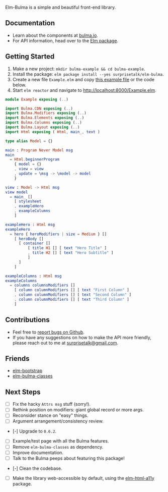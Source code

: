 
Elm-Bulma is a simple and beautiful front-end library.

## Documentation
- Learn about the components at [bulma.io](http://bulma.io/).
- For API information, head over to the [Elm package](http://package.elm-lang.org/packages/surprisetalk/elm-bulma/latest).

## Getting Started
1. Make a new project: `mkdir bulma-example && cd bulma-example`.
2. Install the package: `elm package install --yes surprisetalk/elm-bulma`.
3. Create a new file `Example.elm` and copy [this example file](https://github.com/surprisetalk/elm-bulma/blob/master/src/Example.elm) or the code below.
4. Start `elm reactor` and navigate to [http://localhost:8000/Example.elm](http://localhost:8000).

``` elm
module Example exposing (..)

import Bulma.CDN exposing (..)
import Bulma.Modifiers exposing (..)
import Bulma.Elements exposing (..)
import Bulma.Columns exposing (..)
import Bulma.Layout exposing (..)
import Html exposing ( Html, main_, text )

type alias Model = {}

main : Program Never Model msg
main 
  = Html.beginnerProgram
    { model = {}
    , view = view
    , update = \msg -> \model -> model
    }

view : Model -> Html msg
view model 
  = main_ []
    [ stylesheet
    , exampleHero
    , exampleColumns
    ]

exampleHero : Html msg
exampleHero 
  = hero { heroModifiers | size = Medium } []
    [ heroBody []
      [ container []
          [ title H1 [] [ text "Hero Title" ]
          , title H2 [] [ text "Hero Subtitle" ]
          ]
      ]
    ]

exampleColumns : Html msg
exampleColumns 
  = columns columnsModifiers []
    [ column columnModifiers [] [ text "First Column" ]
    , column columnModifiers [] [ text "Second Column" ]
    , column columnModifiers [] [ text "Third Column" ]
    ]
```

## Contributions
- Feel free to [report bugs on Github](https://github.com/surprisetalk/elm-bulma/issues).
- If you have any suggestions on how to make the API more friendly, please reach out to me at [surprisetalk@gmail.com](surprisetalk@gmail.com).

## Friends
- [elm-bootstrap](http://package.elm-lang.org/packages/rundis/elm-bootstrap/latest)
- [elm-bulma-classes](http://package.elm-lang.org/packages/danielnarey/elm-bulma-classes/latest/BulmaClasses)

## Next Steps
- [ ] Fix the hacky `Attrs msg` stuff (sorry!).
- [ ] Rethink position on modifiers: giant global record or more args.
- [ ] Reconsider stance on "easy" things.
- [ ] Argument arrangement/consistency review.
- [-] Upgrade to `0.6.2`.
- [ ] Example/test page with all the Bulma features.
- [ ] Remove `elm-bulma-classes` as dependency.
- [ ] Improve documentation.
- [ ] Talk to the Bulma peeps about featuring this package!
- [-] Clean the codebase.
- [ ] Make the library web-accessible by default, using the [elm-html-a11y](http://package.elm-lang.org/packages/tesk9/elm-html-a11y/latest) package.
